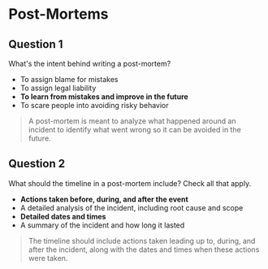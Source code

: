# Post-Mortems

## Question 1

What's the intent behind writing a post-mortem?

* To assign blame for mistakes
* To assign legal liability
* **To learn from mistakes and improve in the future**
* To scare people into avoiding risky behavior

> A post-mortem is meant to analyze what happened around an incident to identify what went wrong so it can be avoided in the future.

## Question 2

What should the timeline in a post-mortem include? Check all that apply.

* **Actions taken before, during, and after the event**
* A detailed analysis of the incident, including root cause and scope
* **Detailed dates and times**
* A summary of the incident and how long it lasted

> The timeline should include actions taken leading up to, during, and after the incident, along with the dates and times when these actions were taken.